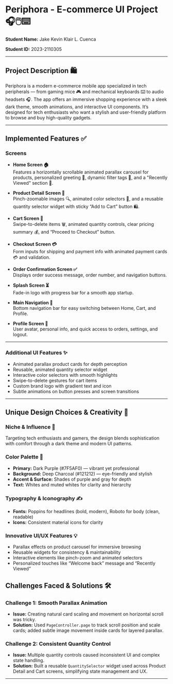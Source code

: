 # Periphora - E-commerce UI Project 🎧🖱️⌨️

**Student Name:** Jake Kevin Klair L. Cuenca

**Student ID:** 2023-2110305

---

## Project Description 🛍️

Periphora is a modern e-commerce mobile app specialized in tech peripherals — from gaming mice 🎮 and mechanical keyboards ⌨️ to audio headsets 🎧. The app offers an immersive shopping experience with a sleek dark theme, smooth animations, and interactive UI components. It’s designed for tech enthusiasts who want a stylish and user-friendly platform to browse and buy high-quality gadgets.

---

## Implemented Features ✅

### Screens

- **Home Screen 🏠**  
  Features a horizontally scrollable animated parallax carousel for products, personalized greeting 👋, dynamic filter tags 🎯, and a "Recently Viewed" section 🔄.

- **Product Detail Screen 🛒**  
  Pinch-zoomable images 🔍, animated color selectors 🎨, and a reusable quantity selector widget with sticky “Add to Cart” button 🛍️.

- **Cart Screen 🛒**  
  Swipe-to-delete items 🗑️, animated quantity controls, clear pricing summary 💰, and “Proceed to Checkout” button.

- **Checkout Screen 💳**  
  Form inputs for shipping and payment info with animated payment cards 💳 and validation.

- **Order Confirmation Screen ✅**  
  Displays order success message, order number, and navigation buttons.

- **Splash Screen ⏳**  
  Fade-in logo with progress bar for a smooth app startup.

- **Main Navigation 📱**  
  Bottom navigation bar for easy switching between Home, Cart, and Profile.

- **Profile Screen 👤**  
  User avatar, personal info, and quick access to orders, settings, and logout.

---

### Additional UI Features ✨

- Animated parallax product cards for depth perception  
- Reusable, animated quantity selector widget  
- Interactive color selectors with smooth highlights  
- Swipe-to-delete gestures for cart items  
- Custom brand logo with gradient text and icon  
- Subtle animations on button presses and screen transitions

---

## Unique Design Choices & Creativity 🎨

### Niche & Influence 🎯

Targeting tech enthusiasts and gamers, the design blends sophistication with comfort through a dark theme and modern UI patterns.

### Color Palette 🎨

- **Primary:** Dark Purple (#7F5AF0) — vibrant yet professional  
- **Background:** Deep Charcoal (#121212) — eye-friendly and stylish  
- **Accent & Surface:** Shades of purple and gray for depth  
- **Text:** Whites and muted whites for clarity and hierarchy

### Typography & Iconography ✍️

- **Fonts:** Poppins for headlines (bold, modern), Roboto for body (clean, readable)  
- **Icons:** Consistent material icons for clarity

### Innovative UI/UX Features 💡

- Parallax effects on product carousel for immersive browsing  
- Reusable widgets for consistency & maintainability  
- Interactive elements like pinch-zoom and animated selectors  
- Personalized touches like “Welcome back” message and “Recently Viewed”

## Challenges Faced & Solutions 🛠️

### Challenge 1: Smooth Parallax Animation

- **Issue:** Creating natural card scaling and movement on horizontal scroll was tricky.  
- **Solution:** Used `PageController.page` to track scroll position and scale cards; added subtle image movement inside cards for layered parallax.

### Challenge 2: Consistent Quantity Control

- **Issue:** Multiple quantity controls caused inconsistent UI and complex state handling.  
- **Solution:** Built a reusable `QuantitySelector` widget used across Product Detail and Cart screens, simplifying state management and UX.

---
